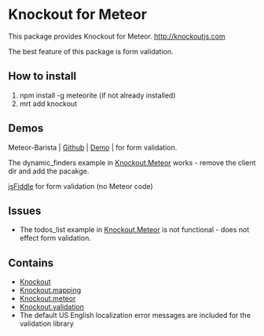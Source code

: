 # Knockout for Meteor

This package provides Knockout for Meteor. http://knockoutjs.com

The best feature of this package is form validation.

## How to install 
1. npm install -g meteorite (if not already installed)
2. mrt add knockout

## Demos
Meteor-Barista | [Github](https://github.com/bevanhunt/meteor-barista) | [Demo](http://barista.meteor.com) | for form validation.

The dynamic_finders example in [Knockout.Meteor](https://github.com/steveluscher/knockout.meteor) works - remove the client dir and add the pacakge.

[jsFiddle](http://jsfiddle.net/ericbarnard/KHFn8/) for form validation (no Meteor code)

## Issues
* The todos_list example in [Knockout.Meteor](https://github.com/steveluscher/knockout.meteor) is not functional - does not effect form validation.

## Contains
* [Knockout](https://github.com/SteveSanderson/knockout)
* [Knockout.mapping](https://github.com/SteveSanderson/knockout.mapping)
* [Knockout.meteor](https://github.com/steveluscher/knockout.meteor)
* [Knockout.validation](https://github.com/ericmbarnard/Knockout-Validation) 
* The default US English localization error messages are included for the validation library